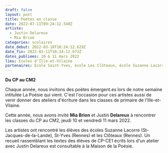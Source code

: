 ```yaml
---
draft: false
layout: post
title: Poètes en classe
date: 2022-07-11T09:24:12.540Z
artiste:
  - Justin Delareux
  - Mia Brion
categories: scolaires
date_debut: 2022-03-10T10:24:12.629Z
date_fin: 2022-03-11T10:24:12.673Z
dates_publiees: 10 & 11 mars 2022
lieu: Ecoles d'Ille-et-Vilaine
partenaires: Ecole Saint-Yves, école Les Clôteaux, école Suzanne Lacorre
---
```

**Du CP au CM2**

Chaque année, nous invitons des poètes émergent.es lors de notre semaine intitulée La Poésie qui vient. C'est l'occasion pour ces artistes aussi de venir donner des ateliers d'écriture dans les classes de primaire de l'Ille-et-Vilaine.

Cette année, nous avons invité **Mia Brion** et Justin **Delareux** à rencontrer les classes du CP au CM2, jeudi 10 et vendredi 11 mars 2022.

Les artistes ont rencontré les élèves des écoles Suzanne Lacorre (St-Jacques-de-la-Lande), St-Yves (Rennes) et les Clôteaux (Rennes). Un recueil rassemblant les textes des élèves de CP-CE1 écrits lors d'un atelier avec Justin Delareux est consultable à la Maison de la Poésie.